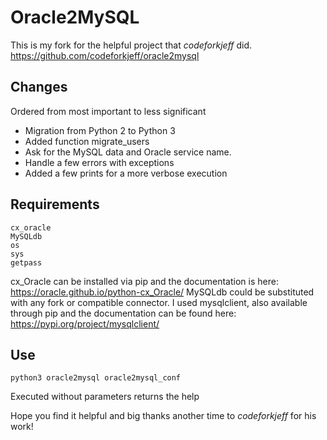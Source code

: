 # Oracle2MySQL
This is my fork for the helpful project that *codeforkjeff* did.
https://github.com/codeforkjeff/oracle2mysql

## Changes
Ordered from most important to less significant
- Migration from Python 2 to Python 3
- Added function migrate_users
- Ask for the MySQL data and Oracle service name.
- Handle a few errors with exceptions
- Added a few prints for a more verbose execution

## Requirements
```
cx_oracle
MySQLdb
os
sys
getpass
```
cx_Oracle can be installed via pip and the documentation is here: https://oracle.github.io/python-cx_Oracle/
MySQLdb could be substituted with any fork or compatible connector. I used mysqlclient, also available through pip and the documentation can be found here: https://pypi.org/project/mysqlclient/

## Use
```
python3 oracle2mysql oracle2mysql_conf
```
Executed without parameters returns the help

Hope you find it helpful and big thanks another time to *codeforkjeff* for his work!
